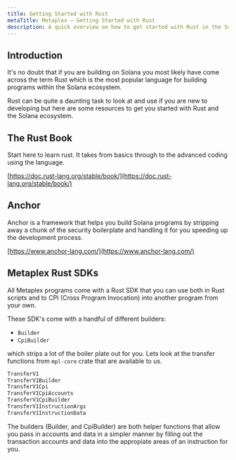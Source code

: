 ```yaml
---
title: Getting Started with Rust
metaTitle: Metaplex — Getting Started with Rust
description: A quick overview on how to get started with Rust in the Solana ecoSystem.
---
```


## Introduction

It's no doubt that if you are building on Solana you most likely have come across the term Rust which is the most popular language for building programs within the Solana ecosystem.

Rust can be quite a daunting task to look at and use if you are new to developing but here are some resources to get you started with Rust and the Solana ecosystem.

## The Rust Book

Start here to learn rust. It takes from basics through to the advanced coding using the language.

[https://doc.rust-lang.org/stable/book/](https://doc.rust-lang.org/stable/book/)

## Anchor

Anchor is a framework that helps you build Solana programs by stripping away a chunk of the security boilerplate and handling it for you speeding up the development process.

[https://www.anchor-lang.com/](https://www.anchor-lang.com/)

## Metaplex Rust SDKs

All Metaplex programs come with a Rust SDK that you can use both in Rust scripts and to CPI (Cross Program Invocation) into another program from your own.

These SDK's come with a handful of different builders:

- `Builder`
- `CpiBuilder`

which strips a lot of the boiler plate out for you. Lets look at the transfer functions from `mpl-core` crate that are available to us.

```rust
TransferV1
TransferV1Builder
TransferV1Cpi
TransferV1CpiAccounts
TransferV1CpiBuilder
TransferV1InstructionArgs
TransferV1InstructionData
```

The builders (Builder, and CpiBuilder) are both helper functions that allow you pass in accounts and data in a simpler manner by filling out the transaction accounts and data into the appropiate areas of an instruction for you.
